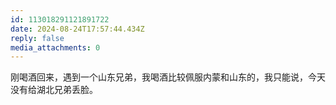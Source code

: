 ```yaml
---
id: 113018291121891722
date: 2024-08-24T17:57:44.434Z
reply: false
media_attachments: 0
---
```


刚喝酒回来，遇到一个山东兄弟，我喝酒比较佩服内蒙和山东的，我只能说，今天没有给湖北兄弟丢脸。


